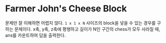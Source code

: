 # Farmer John's Cheese Block

문제만 잘 이해하면 어렵지 않다. `1 x 1 x N` 사이즈의 block을 넣을 수 있는 경우를 구하는 문제이다. x축, y축, z축에 평행하고 길이가 N인 구간의 chess가 모두 사라질 때, ans를 카운트하여 답을 출력한다.
